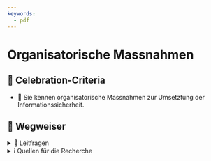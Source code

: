 ```yaml
---
keywords:
  - pdf
---
```


# Organisatorische Massnahmen

## 🎉 Celebration-Criteria

- :dart: Sie kennen organisatorische Massnahmen zur Umsetztung der
  Informationssicherheit.

## :compass: Wegweiser

<details>
  <summary> 🤔 Leitfragen </summary>

- Welche organisatorischen Massnahmen gibt es?
- Welche organisatorischen Massnahmen kennen sie von ihrem Betrieb?
- Wie verbessern organisatorische Massnahmen die IT-Sicherheit?
- Welche Gefahren gibt es?
- Wo spielen organisatorische und technische Massnahmen zusammen?

</details>

<details>
  <summary> ℹ️ Quellen für die Recherche </summary>

- [CH EDÖB: Leitfaden TOM](https://www.edoeb.admin.ch/edoeb/de/home/kurzmeldungen/km2024/23012024_leitfaden_tom.html)
- [**KMU CH Admin:** revDSG](https://www.kmu.admin.ch/kmu/de/home/fakten-trends/digitalisierung/datenschutz/neues-datenschutzgesetz-rev-dsg.html)
- [**Swiss Infosec:** Technische und organisatorische Massnahmen (TOM)](https://www.infosec.ch/beratung/datenschutz/technische-und-organisatorische-massnahmen-tom/)
- [**Toshiba Tec Switzerland AG** Allgemeine Beschreibung der technischen und organisatorischen Massnahmen](https://www.toshibatec.ch/de/tom/)
- [**Swisscom:** 10 Tipps, wie sich KMU vor Cyberattacken schützen](https://www.swisscom.ch/de/b2bmag/sicherheit/it-security-strategie-kmu/)

</details>

